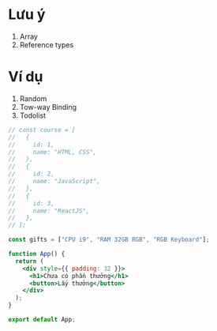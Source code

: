 # Lưu ý

1. Array
2. Reference types

# Ví dụ

1. Random
2. Tow-way Binding
3. Todolist

```jsx
// const course = [
//   {
//     id: 1,
//     name: "HTML, CSS",
//   },
//   {
//     id: 2,
//     name: "JavaScript",
//   },
//   {
//     id: 3,
//     name: "ReactJS",
//   },
// ];

const gifts = ["CPU i9", "RAM 32GB RGB", "RGB Keyboard"];

function App() {
  return (
    <div style={{ padding: 32 }}>
      <h1>Chưa có phần thưởng</h1>
      <button>Lấy thưởng</button>
    </div>
  );
}

export default App;
```
